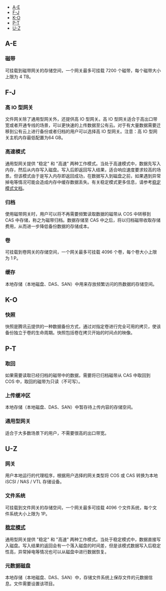 <div class="tab_list">
<ul>
    <li><a href="#A-E">A-E</a></li>
    <li><a href="#F-J">F-J</a></li>
    <li><a href="#K-O">K-O</a></li>
    <li><a href="#P-T">P-T</a></li>
    <li><a href="#U-Z">U-Z</a></li>
</ul>
</div>  

<span id="A-E"></span>
## A-E 
### 磁带  
可挂载到磁带网关的存储空间，一个网关最多可挂载 7200 个磁带，每个磁带大小上限为 4 TB。

<span id="F-J"></span>
## F-J 
### 高 IO 型网关  
文件网关除了通用型网关外，还提供高 IO 型网关。高 IO 型网关适合于高出口带宽或者开通专线的场景，可以更快速的上传数据至公有云。对于有大量数据需要迁移到公有云上进行备份或者归档的用户可以选择高 IO 型网关。注意：高 IO 型网关主机内存最低配置为64 GB。  
### 高速模式  
通用型网关提供 "稳定" 和 "高速" 两种工作模式。当处于高速模式中，数据先写入内存，然后从内存写入磁盘。写入后即返回写入结果，适合响应速度要求较高的场景。但该模式由于是写入内存即返回成功，在数据写入到磁盘之前，如果遇到异常掉电等情况可能会造成内存中缓存数据丢失。有关稳定模式更多信息，请参考<a href="#wd">稳定模式文档</a>。  
### 归档  
使用磁带网关时，用户可以将不再需要频繁读取数据的磁带从 COS 中转移到 CAS 中存储，称之为磁带归档。数据存储至 CAS 中之后，将以归档磁带收取存储费用，从而进一步降低备份数据的存储成本。  
### 卷  
可挂载到卷网关的存储空间，一个网关最多可挂载 4096 个卷，每个卷大小上限为 1 P。  
### 缓存  
本地存储（本地磁盘、DAS、SAN）中用来存放频繁访问的热数据的存储空间。

<span id="K-O"></span>
## K-O 
### 快照  
快照是腾讯云提供的一种数据备份方式，通过对指定卷进行完全可用的拷贝，使该备份独立于卷的生命周期。快照包括卷在拷贝开始的时间点的映像。

<span id="P-T"></span>
## P-T 
### 取回  
如果需要读取已经归档的磁带中的数据，需要将已归档磁带从 CAS 中取回到 COS 中，取回的磁带为只读（不可写）。
### 上传缓冲区  
本地存储（本地磁盘、DAS、SAN）中暂存待上传内容的存储空间。
### 通用型网关
适合于大多数场景下的用户，不需要很高的出口带宽。

<span id="U-Z"></span>
## U-Z
### 网关  
用户本地运行的代理程序，根据用户选择的网关类型将 COS 或 CAS 转换为本地 iSCSI / NAS / VTL 存储设备。  
### 文件系统  
可挂载到文件网关的存储空间，一个网关最多可挂载 4096 个文件系统，每个文件系统大小上限为 1P。  
### <a name="wd" href="#">稳定模式</a>  
通用型网关提供 "稳定" 和 "高速" 两种工作模式。当处于稳定模式中，数据直接写入磁盘。写入结果的返回会有一个落入磁盘的时间差，但是该模式数据写入后稳定性高，异常掉电等情况也可以从磁盘中进行数据恢复。  
### 元数据磁盘  
本地存储（本地磁盘、DAS、SAN）中，存储文件系统上保存文件的元数据信息。文件需要设置该项目。

